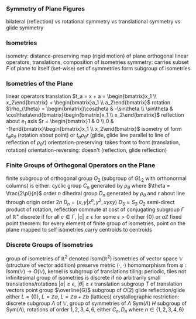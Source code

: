 ### Symmetry of Plane Figures
bilateral (reflection) vs rotational symmetry vs translational symmetry vs glide symmetry
### Isometries
isometry: distance-preserving map (rigid motion) of plane
orthogonal linear operators, translations, composition of isometries
symmetry: carries subset $F$ of plane to itself (set-wise)
	set of symmetries form subgroup of isometries
### Isometries of the Plane
linear operators
	translation $t_a = x + a = \begin{bmatrix}x_1 \\ x_2\end{bmatrix} + \begin{bmatrix}a_1 \\ a_2\end{bmatrix}$
	rotation $\rho_{\theta} = \begin{bmatrix}\cos\theta & -\sin\theta \\ \sin\theta & \cos\theta\end{bmatrix}\begin{bmatrix}x_1 \\ x_2\end{bmatrix}$
	reflection about $e_1$ axis $r = \begin{bmatrix}1 & 0 \\ 0 & -1\end{bmatrix}\begin{bmatrix}x_1 \\ x_2\end{bmatrix}$
	isometry of form $t_a\rho_{\theta}$ (rotation about point) or $t_a\rho_{\theta}r$ (glide, glide line parallel to line of reflection of $\rho_{\theta}r$)
	orientation-preserving: takes front to front (translation, rotation)
	orientation-reversing: doesn't (reflection, glide reflection)
### Finite Groups of Orthogonal Operators on the Plane
finite subgroup of orthogonal group $O_2$ (subgroup of $GL_2$ with orthonormal columns) is either:
	cyclic group $C_n$ generated by $\rho_{\theta}$ where $\theta = \frac{2\pi}{n}$
		order $n$
	dihedral group $D_n$ generated by $\rho_{\theta}$ and $r$ about line through origin
		order $2n$
		$D_n = \langle x, y | x^n, y^2, xyxy \rangle$
		$D_3 \approx S_3$
$O_2$ semi-direct product of rotation, reflection
	commute at cost of conjugating
subgroup $\Gamma$ of $\mathbb{R}^+$ discrete if for all $c \in \Gamma$, $|c| \geq \epsilon$ for some $\epsilon > 0$
	either $\{0\}$ or $a\mathbb{Z}$
fixed point theorem: for every element of finite group of isometries, point on the plane mapped to self
	isometries carry centroids to centroids
### Discrete Groups of Isometries
group of isometries of $\mathbb{R}^2$ denoted $\mathrm{Isom}(\mathbb{R}^2)$
	isometries of vector space $\mathbb{V}$ (structure of vector addition) preserve metric $\langle \cdot, \cdot \rangle$
homomorphism from $\varphi : \mathrm{Isom}(\mathbb{V}) \to O(\mathbb{V})$, kernel is subgroup of translations
tiling: periodic, tiles not infinitesimal
group of isometries is discrete if no arbitrarily small translations/rotations
	$|a| \geq \epsilon$, $|\theta| \geq \epsilon$
	translation subgroup $T$ of translation vectors
	point group $\overline{G}$ subgroup of $O(2)$
	glide reflection/glide
	either $L = \{0\}$, $L = \mathbb{Z}a$, $L = \mathbb{Z}a + \mathbb{Z}b$ (lattices)
crystallographic restriction: discrete subgroup $\Lambda$ of $\mathbb{V}$, group of symmetries of $\Lambda$ $\mathrm{Sym}(\Lambda)$
	$H$ subgroup of $\mathrm{Sym}(\Lambda)$,  rotations of order $1, 2, 3, 4, 6$,  either $C_n, D_n$ where $n \in \{1, 2, 3, 4, 6\}$

